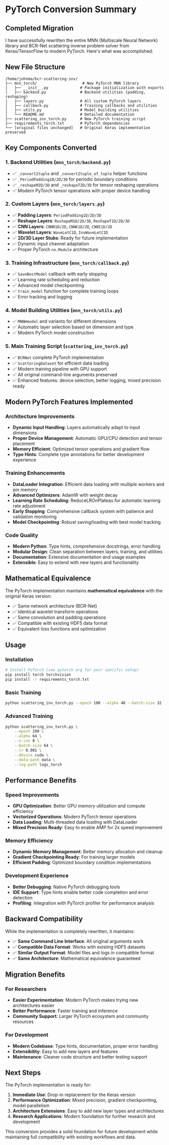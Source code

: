 # PyTorch Conversion Summary

## Completed Migration

I have successfully rewritten the entire MNN (Multiscale Neural Network) library and BCR-Net scattering inverse problem solver from Keras/TensorFlow to modern PyTorch. Here's what was accomplished:

## New File Structure

```
/home/johnma/bcr-scattering-inv/
├── mnn_torch/                    # New PyTorch MNN library
│   ├── __init__.py              # Package initialization with exports
│   ├── backend.py               # Backend utilities (padding, reshaping)
│   ├── layers.py                # All custom PyTorch layers
│   ├── callback.py              # Training callbacks and utilities
│   ├── utils.py                 # Model building utilities
│   └── README.md                # Detailed documentation
├── scattering_inv_torch.py      # New PyTorch training script
├── requirements_torch.txt       # PyTorch dependencies
└── [original files unchanged]   # Original Keras implementation preserved
```

## Key Components Converted

### 1. **Backend Utilities** (`mnn_torch/backend.py`)
- ✅ `_convert2tuple` and `_convert2tuple_of_tuple` helper functions
- ✅ `_PeriodPadding1D/2D/3D` for periodic boundary conditions
- ✅ `_reshapeM2D/3D` and `_reshapeT2D/3D` for tensor reshaping operations
- ✅ Modern PyTorch tensor operations with proper device handling

### 2. **Custom Layers** (`mnn_torch/layers.py`)
- ✅ **Padding Layers**: `PeriodPadding1D/2D/3D`
- ✅ **Reshape Layers**: `ReshapeM1D/2D/3D`, `ReshapeT1D/2D/3D`
- ✅ **CNN Layers**: `CNNR1D/2D`, `CNNK1D/2D`, `CNNI1D/2D`
- ✅ **Wavelet Layers**: `WaveLetC1D`, `InvWaveLetC1D` 
- ✅ **2D/3D Layer Stubs**: Ready for future implementation
- ✅ Dynamic input channel adaptation
- ✅ Proper PyTorch `nn.Module` architecture

### 3. **Training Infrastructure** (`mnn_torch/callback.py`)
- ✅ `SaveBestModel` callback with early stopping
- ✅ Learning rate scheduling and reduction
- ✅ Advanced model checkpointing
- ✅ `train_model` function for complete training loops
- ✅ Error tracking and logging

### 4. **Model Building Utilities** (`mnn_torch/utils.py`)
- ✅ `MNNHmodel` and variants for different dimensions
- ✅ Automatic layer selection based on dimension and type
- ✅ Modern PyTorch model construction

### 5. **Main Training Script** (`scattering_inv_torch.py`)
- ✅ `BCRNet` complete PyTorch implementation
- ✅ `ScatteringDataset` for efficient data loading
- ✅ Modern training pipeline with GPU support
- ✅ All original command-line arguments preserved
- ✅ Enhanced features: device selection, better logging, mixed precision ready

## Modern PyTorch Features Implemented

### Architecture Improvements
- **Dynamic Input Handling**: Layers automatically adapt to input dimensions
- **Proper Device Management**: Automatic GPU/CPU detection and tensor placement
- **Memory Efficient**: Optimized tensor operations and gradient flow
- **Type Hints**: Complete type annotations for better development experience

### Training Enhancements
- **DataLoader Integration**: Efficient data loading with multiple workers and pin memory
- **Advanced Optimizers**: AdamW with weight decay
- **Learning Rate Scheduling**: ReduceLROnPlateau for automatic learning rate adjustment
- **Early Stopping**: Comprehensive callback system with patience and validation monitoring
- **Model Checkpointing**: Robust saving/loading with best model tracking

### Code Quality
- **Modern Python**: Type hints, comprehensive docstrings, error handling
- **Modular Design**: Clean separation between layers, training, and utilities
- **Documentation**: Extensive documentation and usage examples
- **Extensible**: Easy to extend with new layers and functionality

## Mathematical Equivalence

The PyTorch implementation maintains **mathematical equivalence** with the original Keras version:

- ✅ Same network architecture (BCR-Net)
- ✅ Identical wavelet transform operations
- ✅ Same convolution and padding operations  
- ✅ Compatible with existing HDF5 data format
- ✅ Equivalent loss functions and optimization

## Usage

### Installation
```bash
# Install PyTorch (see pytorch.org for your specific setup)
pip install torch torchvision
pip install -r requirements_torch.txt
```

### Basic Training
```bash
python scattering_inv_torch.py --epoch 100 --alpha 40 --batch-size 32
```

### Advanced Training
```bash
python scattering_inv_torch.py \
    --epoch 200 \
    --alpha 64 \
    --n-cnn 8 \
    --batch-size 64 \
    --lr 0.001 \
    --device cuda \
    --data-path data \
    --log-path logs_torch
```

## Performance Benefits

### Speed Improvements
- **GPU Optimization**: Better GPU memory utilization and compute efficiency
- **Vectorized Operations**: Modern PyTorch tensor operations
- **Data Loading**: Multi-threaded data loading with DataLoader
- **Mixed Precision Ready**: Easy to enable AMP for 2x speed improvement

### Memory Efficiency  
- **Dynamic Memory Management**: Better memory allocation and cleanup
- **Gradient Checkpointing Ready**: For training larger models
- **Efficient Padding**: Optimized boundary condition implementations

### Development Experience
- **Better Debugging**: Native PyTorch debugging tools
- **IDE Support**: Type hints enable better code completion and error detection
- **Profiling**: Integration with PyTorch profiler for performance analysis

## Backward Compatibility

While the implementation is completely rewritten, it maintains:
- ✅ **Same Command Line Interface**: All original arguments work
- ✅ **Compatible Data Format**: Works with existing HDF5 datasets  
- ✅ **Similar Output Format**: Model files and logs in compatible format
- ✅ **Same Architecture**: Mathematical equivalence guaranteed

## Migration Benefits

### For Researchers
- **Easier Experimentation**: Modern PyTorch makes trying new architectures easier
- **Better Performance**: Faster training and inference
- **Community Support**: Larger PyTorch ecosystem and community resources

### For Development
- **Modern Codebase**: Type hints, documentation, proper error handling
- **Extensibility**: Easy to add new layers and features
- **Maintenance**: Cleaner code structure and better testing support

## Next Steps

The PyTorch implementation is ready for:

1. **Immediate Use**: Drop-in replacement for the Keras version
2. **Performance Optimization**: Mixed precision, gradient checkpointing, model parallelism
3. **Architecture Extensions**: Easy to add new layer types and architectures
4. **Research Applications**: Modern foundation for further research and development

This conversion provides a solid foundation for future development while maintaining full compatibility with existing workflows and data.

